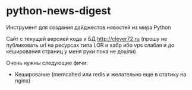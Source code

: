 python-news-digest
==================

Инструмент для создания дайджестов новостей из мира Python

Сайт с текущей версией кода и БД http://clever72.ru 
(прошу не публиковать url на ресурсах типа LOR и хабр ибо vps слабая и до кеширования страниц у меня руки пока не дошли)

Очень нужны следующие фичи:

 - Кеширование (memcahed или redis и желательно еще в статику на nginx)
